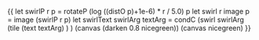 {{
let swirlP r p = rotateP (log ((distO p)+1e-6) * r / 5.0) p
let swirl r image p = image (swirlP r p)
let swirlText swirlArg textArg = 
    condC (swirl swirlArg (tile (text textArg) ) ) 
        (canvas (darken 0.8 nicegreen))
        (canvas nicegreen) 
}}